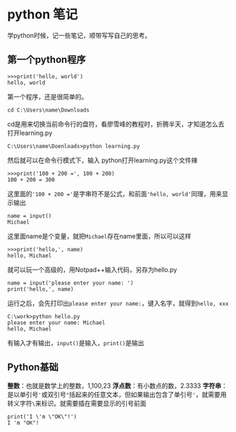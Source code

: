 # python 笔记
学python时候，记一些笔记，顺带写写自己的思考。
## 第一个python程序
    >>>print('hello, world')
    hello, world
第一个程序，还是很简单的。

	cd C:\Users\name\Downloads
cd是用来切换当前命令行的盘符，看廖雪峰的教程时，折腾半天，才知道怎么去打开learning.py

	C:\Users\name\Doenloads>python learning.py
然后就可以在命令行模式下，输入 python打开learning.py这个文件辣

	>>>print('100 + 200 =', 100 + 200)
	100 + 200 = 300
这里面的`'100 + 200 ='`是字串符不是公式，和前面`'hello, world'`同理，用来显示输出

	
	name = input()
	Michael
这里面name是个变量，就把`Michael`存在name里面，所以可以这样

	>>>print('hello,', name)
	hello, Michael
就可以玩一个高级的，用Notpad++输入代码，另存为hello.py

	name = input('please enter your name: ')
	print('hello,', name)
运行之后，会先打印出`please enter your name:`，键入名字，就得到`hello, xxx`

	C:\work>python hello.py
	please enter your name: Michael
	hello, Michael
有输入才有输出，`input()`是输入，`print()`是输出

## Python基础
**整数**：也就是数学上的整数，1,100,23
**浮点数**：有小数点的数，2.3333
**字符串**：是以单引号`'`或双引号`"`括起来的任意文本，但如果输出包含了单引号`'`，就需要用转义字符`\`来标识。就需要插在需要显示的引号前面

	print('I \'m \"OK\"!')
	I 'm "OK"!
